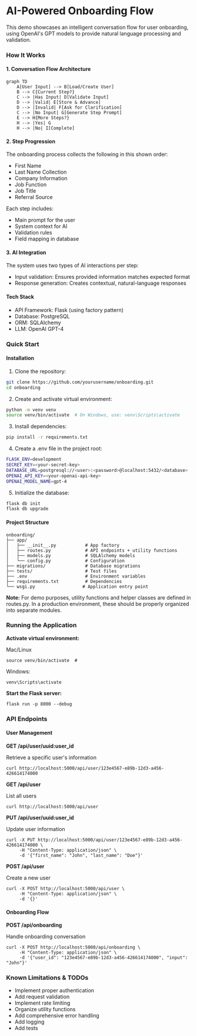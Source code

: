 # AI-Powered Onboarding Flow
This demo showcases an intelligent conversation flow for user onboarding, using OpenAI's GPT models to provide natural language processing and validation.


### How It Works
#### 1. Conversation Flow Architecture
```mermaid
graph TD
    A[User Input] --> B[Load/Create User]
    B --> C{Current Step?}
    C --> |Has Input| D[Validate Input]
    D --> |Valid| E[Store & Advance]
    D --> |Invalid| F[Ask for Clarification]
    C --> |No Input| G[Generate Step Prompt]
    E --> H{More Steps?}
    H --> |Yes| G
    H --> |No| I[Complete]
```

####  2. Step Progression
The onboarding process collects the following in this shown order:

- First Name
- Last Name Collection
- Company Information
- Job Function
- Job Title
- Referral Source

Each step includes:
- Main prompt for the user
- System context for AI
- Validation rules
- Field mapping in database

####  3. AI Integration
The system uses two types of AI interactions per step:

- Input validation: Ensures provided information matches expected format
- Response generation: Creates contextual, natural-language responses


#### Tech Stack

- API Framework: Flask (using factory pattern)
- Database: PostgreSQL
- ORM: SQLAlchemy
- LLM: OpenAI GPT-4

### Quick Start
#### Installation
1. Clone the repository:

``` bash
git clone https://github.com/yourusername/onboarding.git
cd onboarding
``` 
2. Create and activate virtual environment:

``` bash
python -m venv venv
source venv/bin/activate  # On Windows, use: venv\Scripts\activate
``` 
3. Install dependencies:
```bash
pip install -r requirements.txt
```

4. Create a .env file in the project root:

``` bash
FLASK_ENV=development
SECRET_KEY=<your-secret-key>
DATABASE_URL=postgresql://<user>:<password>@localhost:5432/<database>
OPENAI_API_KEY=<your-openai-api-key>
OPENAI_MODEL_NAME=gpt-4
```
5. Initialize the database:
``` bash
flask db init
flask db upgrade
```


#### Project Structure
```
onboarding/
├── app/
│   ├── __init__.py           # App factory
│   ├── routes.py             # API endpoints + utility functions
│   ├── models.py             # SQLAlchemy models
│   └── config.py             # Configuration
├── migrations/               # Database migrations
├── tests/                    # Test files
├── .env                      # Environment variables
├── requirements.txt          # Dependencies
└── wsgi.py                  # Application entry point
```

**Note:** For demo purposes, utility functions and helper classes are defined in routes.py. In a production environment, these should be properly organized into separate modules.


### Running the Application

**Activate virtual environment:**

Mac/Linux

```
source venv/bin/activate  # 
```
Windows: 
``` 
venv\Scripts\activate
```
**Start the Flask server:**
```
flask run -p 8000 --debug
```

### API Endpoints
#### User Management
**GET /api/user/uuid:user_id**

Retrieve a specific user's information
```
curl http://localhost:5000/api/user/123e4567-e89b-12d3-a456-426614174000
```
  
**GET /api/user**

List all users
```
curl http://localhost:5000/api/user
```
**PUT /api/user/uuid:user_id**

Update user information
```
curl -X PUT http://localhost:5000/api/user/123e4567-e89b-12d3-a456-426614174000 \
     -H "Content-Type: application/json" \
     -d '{"first_name": "John", "last_name": "Doe"}'
```
**POST /api/user**

Create a new user
```
curl -X POST http://localhost:5000/api/user \
     -H "Content-Type: application/json" \
     -d '{}'
```

#### Onboarding Flow
**POST /api/onboarding**

 Handle onboarding conversation
```
curl -X POST http://localhost:5000/api/onboarding \
     -H "Content-Type: application/json" \
     -d '{"user_id": "123e4567-e89b-12d3-a456-426614174000", "input": "John"}'
```

### Known Limitations & TODOs
- Implement proper authentication
- Add request validation
- Implement rate limiting
- Organize utility functions
- Add comprehensive error handling
- Add logging
- Add tests